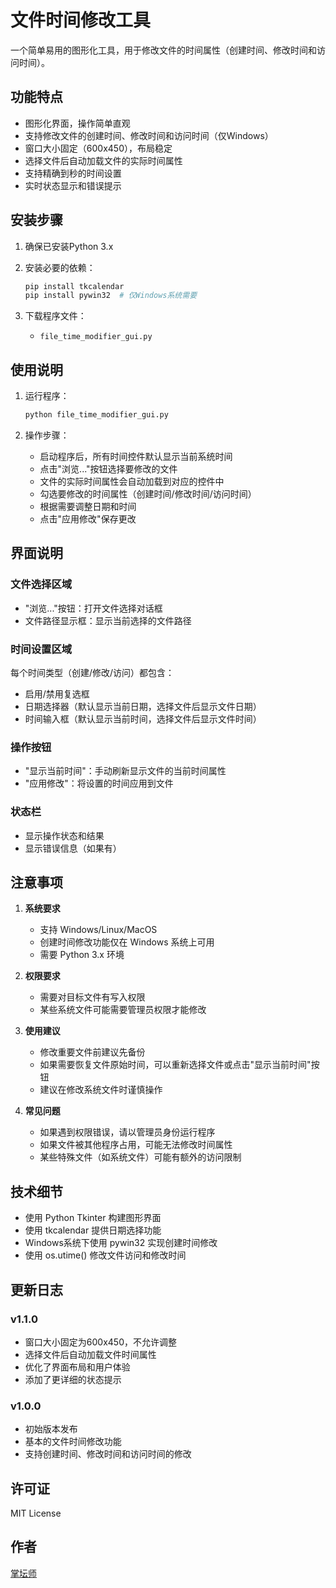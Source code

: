 # 文件时间修改工具

一个简单易用的图形化工具，用于修改文件的时间属性（创建时间、修改时间和访问时间）。

## 功能特点

- 图形化界面，操作简单直观
- 支持修改文件的创建时间、修改时间和访问时间（仅Windows）
- 窗口大小固定（600x450），布局稳定
- 选择文件后自动加载文件的实际时间属性
- 支持精确到秒的时间设置
- 实时状态显示和错误提示

## 安装步骤

1. 确保已安装Python 3.x

2. 安装必要的依赖：
   ```bash
   pip install tkcalendar
   pip install pywin32  # 仅Windows系统需要
   ```

3. 下载程序文件：
   - `file_time_modifier_gui.py`

## 使用说明

1. 运行程序：
   ```bash
   python file_time_modifier_gui.py
   ```

2. 操作步骤：
   - 启动程序后，所有时间控件默认显示当前系统时间
   - 点击"浏览..."按钮选择要修改的文件
   - 文件的实际时间属性会自动加载到对应的控件中
   - 勾选要修改的时间属性（创建时间/修改时间/访问时间）
   - 根据需要调整日期和时间
   - 点击"应用修改"保存更改

## 界面说明

### 文件选择区域
- "浏览..."按钮：打开文件选择对话框
- 文件路径显示框：显示当前选择的文件路径

### 时间设置区域
每个时间类型（创建/修改/访问）都包含：
- 启用/禁用复选框
- 日期选择器（默认显示当前日期，选择文件后显示文件日期）
- 时间输入框（默认显示当前时间，选择文件后显示文件时间）

### 操作按钮
- "显示当前时间"：手动刷新显示文件的当前时间属性
- "应用修改"：将设置的时间应用到文件

### 状态栏
- 显示操作状态和结果
- 显示错误信息（如果有）

## 注意事项

1. **系统要求**
   - 支持 Windows/Linux/MacOS
   - 创建时间修改功能仅在 Windows 系统上可用
   - 需要 Python 3.x 环境

2. **权限要求**
   - 需要对目标文件有写入权限
   - 某些系统文件可能需要管理员权限才能修改

3. **使用建议**
   - 修改重要文件前建议先备份
   - 如果需要恢复文件原始时间，可以重新选择文件或点击"显示当前时间"按钮
   - 建议在修改系统文件时谨慎操作

4. **常见问题**
   - 如果遇到权限错误，请以管理员身份运行程序
   - 如果文件被其他程序占用，可能无法修改时间属性
   - 某些特殊文件（如系统文件）可能有额外的访问限制

## 技术细节

- 使用 Python Tkinter 构建图形界面
- 使用 tkcalendar 提供日期选择功能
- Windows系统下使用 pywin32 实现创建时间修改
- 使用 os.utime() 修改文件访问和修改时间

## 更新日志

### v1.1.0
- 窗口大小固定为600x450，不允许调整
- 选择文件后自动加载文件时间属性
- 优化了界面布局和用户体验
- 添加了更详细的状态提示

### v1.0.0
- 初始版本发布
- 基本的文件时间修改功能
- 支持创建时间、修改时间和访问时间的修改

## 许可证

MIT License

## 作者

[掌坛师](https://github.com/zts66)

